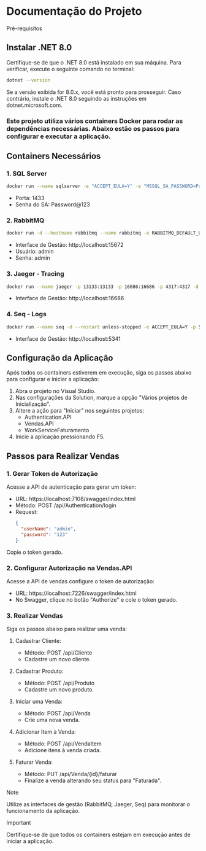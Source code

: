 # Documentação do Projeto

Pré-requisitos
## Instalar .NET 8.0
Certifique-se de que o .NET 8.0 está instalado em sua máquina. Para verificar, execute o seguinte comando no terminal:
```bash
dotnet --version
```
Se a versão exibida for 8.0.x, você está pronto para prosseguir. Caso contrário, instale o .NET 8.0 seguindo as instruções em dotnet.microsoft.com.


### Este projeto utiliza vários containers Docker para rodar as dependências necessárias. Abaixo estão os passos para configurar e executar a aplicação.

## Containers Necessários

### 1. SQL Server
```bash
docker run --name sqlserver -e "ACCEPT_EULA=Y" -e "MSSQL_SA_PASSWORD=Password@123" -p 1433:1433 -d mcr.microsoft.com/mssql/server:2019-latest
```
  * Porta: 1433
  * Senha do SA: Password@123


### 2. RabbitMQ
```bash
docker run -d --hostname rabbitmq --name rabbitmq -e RABBITMQ_DEFAULT_USER=admin -e RABBITMQ_DEFAULT_PASS=admin -p 5672:5672 -p 15672:15672 rabbitmq:management
```
  * Interface de Gestão: http://localhost:15672
  * Usuário: admin
  * Senha: admin


### 3. Jaeger - Tracing
```bash
docker run --name jaeger -p 13133:13133 -p 16686:16686 -p 4317:4317 -d --restart=unless-stopped jaegertracing/opentelemetry-all-in-one
```
  * Interface de Gestão: http://localhost:16686


### 4. Seq - Logs
```bash
docker run --name seq -d --restart unless-stopped -e ACCEPT_EULA=Y -p 5341:80 datalust/seq:latest
```
  * Interface de Gestão: http://localhost:5341


## Configuração da Aplicação

Após todos os containers estiverem em execução, siga os passos abaixo para configurar e iniciar a aplicação:

  1. Abra o projeto no Visual Studio.
  2. Nas configurações da Solution, marque a opção "Vários projetos de Inicialização".
  3. Altere a ação para "Iniciar" nos seguintes projetos:
      * Authentication.API
      * Vendas.API
      * WorkServiceFaturamento
  4. Inicie a aplicação pressionando F5.

## Passos para Realizar Vendas

### 1. Gerar Token de Autorização

Acesse a API de autenticação para gerar um token:
  * URL: https://localhost:7108/swagger/index.html
  * Método: POST /api/Authentication/login
  * Request:
    ```Json
    {
      "userName": "admin",
      "password": "123"
    }
    ```
Copie o token gerado.


### 2. Configurar Autorização na Vendas.API
Acesse a API de vendas configure o token de autorização:
  * URL: https://localhost:7226/swagger/index.html
  * No Swagger, clique no botão "Authorize" e cole o token gerado.


### 3. Realizar Vendas
Siga os passos abaixo para realizar uma venda:

  1. Cadastrar Cliente:
      * Método: POST /api/Cliente
      * Cadastre um novo cliente.

  2. Cadastrar Produto:
      * Método: POST /api/Produto
      * Cadastre um novo produto.

  3. Iniciar uma Venda:
      * Método: POST /api/Venda
      * Crie uma nova venda.

  4. Adicionar Item à Venda:
      * Método: POST /api/VendaItem
      * Adicione itens à venda criada.

  5. Faturar Venda:
      * Método: PUT /api/Venda/{id}/faturar
      * Finalize a venda alterando seu status para "Faturada".

  > [!NOTE]
  > Utilize as interfaces de gestão (RabbitMQ, Jaeger, Seq) para monitorar o funcionamento da aplicação.

  > [!IMPORTANT]
  > Certifique-se de que todos os containers estejam em execução antes de iniciar a aplicação.
 
